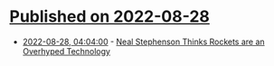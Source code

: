 # [Published on 2022-08-28](index.md)

* [2022-08-28, 04:04:00](https://science.slashdot.org/story/22/08/28/0324257/neal-stephenson-thinks-rockets-are-an-overhyped-technology?utm_source=rss1.0mainlinkanon&utm_medium=feed) - [Neal Stephenson Thinks Rockets are an Overhyped Technology](https://science.slashdot.org/story/22/08/28/0324257/neal-stephenson-thinks-rockets-are-an-overhyped-technology?utm_source=rss1.0mainlinkanon&utm_medium=feed)
